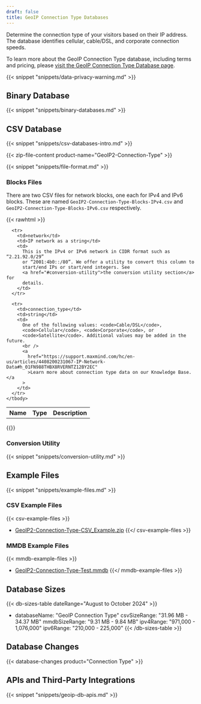```yaml
---
draft: false
title: GeoIP Connection Type Databases
---
```


Determine the connection type of your visitors based on their IP address. The
database identifies cellular, cable/DSL, and corporate connection speeds.

To learn more about the GeoIP Connection Type database, including terms and
pricing, please
[visit the GeoIP Connection Type Database page](https://www.maxmind.com/en/geoip2-connection-type-database).

{{< snippet "snippets/data-privacy-warning.md" >}}

## Binary Database

{{< snippet "snippets/binary-databases.md" >}}

## CSV Database

{{< snippet "snippets/csv-databases-intro.md" >}}

{{< zip-file-content product-name="GeoIP2-Connection-Type" >}}

{{< snippet "snippets/file-format.md" >}}

### Blocks Files

There are two CSV files for network blocks, one each for IPv4 and IPv6 blocks.
These are named `GeoIP2-Connection-Type-Blocks-IPv4.csv` and
`GeoIP2-Connection-Type-Blocks-IPv6.csv` respectively.

{{< rawhtml >}}

<div class="table">
  <table>
    <tbody>
      <tr>
        <th>Name</th>
        <th>Type</th>
        <th>Description</th>
      </tr>

      <tr>
        <td>network</td>
        <td>IP network as a string</td>
        <td>
          This is the IPv4 or IPv6 network in CIDR format such as “2.21.92.0/29”
          or “2001:4b0::/80”. We offer a utility to convert this column to
          start/end IPs or start/end integers. See
          <a href="#conversion-utility">the conversion utility section</a> for
          details.
        </td>
      </tr>

      <tr>
        <td>connection_type</td>
        <td>string</td>
        <td>
          One of the following values: <code>Cable/DSL</code>,
          <code>Cellular</code>, <code>Corporate</code>, or
          <code>Satellite</code>. Additional values may be added in the future.
          <br />
          <a
            href="https://support.maxmind.com/hc/en-us/articles/4408200231067-IP-Network-Data#h_01FN988THBX8RVERNTZ12BY2EC"
            >Learn more about connection type data on our Knowledge Base.</a
          >
        </td>
      </tr>
    </tbody>
  </table>
</div>
{{</ rawhtml >}}

### Conversion Utility

{{< snippet "snippets/conversion-utility.md" >}}

## Example Files

{{< snippet "snippets/example-files.md" >}}

### CSV Example Files

{{< csv-example-files >}}

- [GeoIP2-Connection-Type-CSV_Example.zip](/static/GeoIP2-Connection-Type-CSV_Example.zip)
  {{</ csv-example-files >}}

### MMDB Example Files

{{< mmdb-example-files >}}

- [GeoIP2-Connection-Type-Test.mmdb](https://github.com/maxmind/MaxMind-DB/blob/main/test-data/GeoIP2-Connection-Type-Test.mmdb)
  {{</ mmdb-example-files >}}

## Database Sizes

<!-- prettier-ignore-start -->

{{< db-sizes-table dateRange="August to October 2024" >}}
- databaseName: "GeoIP Connection Type"
  csvSizeRange: "31.96 MB - 34.37 MB"
  mmdbSizeRange: "9.31 MB - 9.84 MB"
  ipv4Range: "971,000 - 1,076,000"
  ipv6Range: "210,000 - 225,000"
{{< /db-sizes-table >}}

<!-- prettier-ignore-end -->

## Database Changes

{{< database-changes product="Connection Type" >}}

## APIs and Third-Party Integrations

{{< snippet "snippets/geoip-db-apis.md" >}}

